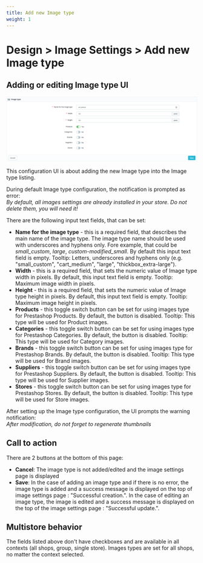 ```yaml
---
title: Add new Image type
weight: 1
---
```


# Design > Image Settings > Add new Image type

## Adding or editing Image type UI

![Adding or editing Image type panel](static/img/image-settings-add-edit-image-type.png)

This configuration UI is about adding the new Image type into the Image type listing.

During default Image type configuration, the notification is prompted as error: <br>
_By default, all images settings are already installed in your store. Do not delete them, you will need it!_

There are the following input text fields, that can be set:

- **Name for the image type**  - this is a required field, that describes the main name of the image type. The image type name should be used with underscores and hyphens only. Fore example, that could be _small_custom_, _large_, _custom-modified_small_. By default this input text field is empty. Tooltip: Letters, underscores and hyphens only (e.g. "small_custom", "cart_medium", "large", "thickbox_extra-large").
- **Width** - this is a required field, that sets the numeric value of Image type width in pixels. By default, this input text field is empty. Tooltip: Maximum image width in pixels.
- **Height** - this is a required field, that sets the numeric value of Image type height in pixels. By default, this input text field is empty. Tooltip: Maximum image height in pixels.
- **Products** - this toggle switch button can be set for using images type for Prestashop Products. By default, the button is disabled. Tooltip: This type will be used for Product images.
- **Categories** - this toggle switch button can be set for using images type for Prestashop Categories. By default, the button is disabled. Tooltip: This type will be used for Category images.
- **Brands** - this toggle switch button can be set for using images type for Prestashop Brands. By default, the button is disabled. Tooltip: This type will be used for Brand images.
- **Suppliers** - this toggle switch button can be set for using images type for Prestashop Suppliers. By default, the button is disabled. Tooltip: This type will be used for Supplier images.
- **Stores** - this toggle switch button can be set for using images type for Prestashop Stores. By default, the button is disabled. Tooltip: This type will be used for Store images.


After setting up the Image type configuration, the UI prompts the warning notification: <br>
_After modification, do not forget to regenerate thumbnails_

 ## Call to action 
 There are 2 buttons at the bottom of this page: 
 - **Cancel**: The image type is not added/edited and the image settings page is displayed
 - **Save**: In the case of adding an image type and if there is no error, the image type is added and a success message is displayed on the top of image settings page : "Successful creation.". In the case of editing an image type, the image is edited and a success message is displayed on the top of the image settings page : "Successful update.".

## Multistore behavior

The fields listed above don't have checkboxes and are available in all contexts (all shops, group, single store).
Images types are set for all shops, no matter the context selected.
